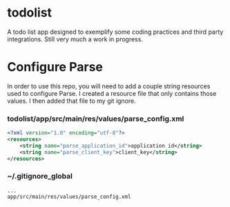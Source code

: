 # todolist
A todo list app designed to exemplify some coding practices and third party integrations.  Still very much a work in progress.

# Configure Parse
In order to use this repo, you will need to add a couple string resources used to configure Parse.  I created a resource file that only contains those values.  I then added that file to my git ignore.

### todolist/app/src/main/res/values/parse_config.xml
```xml
<?xml version="1.0" encoding="utf-8"?>
<resources>
    <string name="parse_application_id">application id</string>
    <string name="parse_client_key">client_key</string>
</resources>
```
### ~/.gitignore_global
```
...
app/src/main/res/values/parse_config.xml
```
